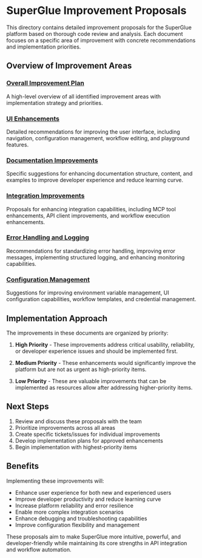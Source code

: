 # SuperGlue Improvement Proposals

This directory contains detailed improvement proposals for the SuperGlue platform based on thorough code review and analysis. Each document focuses on a specific area of improvement with concrete recommendations and implementation priorities.

## Overview of Improvement Areas

### [Overall Improvement Plan](./improvement-plan.md)
A high-level overview of all identified improvement areas with implementation strategy and priorities.

### [UI Enhancements](./ui-enhancements.md)
Detailed recommendations for improving the user interface, including navigation, configuration management, workflow editing, and playground features.

### [Documentation Improvements](./documentation-improvements.md)
Specific suggestions for enhancing documentation structure, content, and examples to improve developer experience and reduce learning curve.

### [Integration Improvements](./integration-improvements.md) 
Proposals for enhancing integration capabilities, including MCP tool enhancements, API client improvements, and workflow execution enhancements.

### [Error Handling and Logging](./error-handling-logging.md)
Recommendations for standardizing error handling, improving error messages, implementing structured logging, and enhancing monitoring capabilities.

### [Configuration Management](./configuration-management.md)
Suggestions for improving environment variable management, UI configuration capabilities, workflow templates, and credential management.

## Implementation Approach

The improvements in these documents are organized by priority:

1. **High Priority** - These improvements address critical usability, reliability, or developer experience issues and should be implemented first.

2. **Medium Priority** - These enhancements would significantly improve the platform but are not as urgent as high-priority items.

3. **Low Priority** - These are valuable improvements that can be implemented as resources allow after addressing higher-priority items.

## Next Steps

1. Review and discuss these proposals with the team
2. Prioritize improvements across all areas
3. Create specific tickets/issues for individual improvements
4. Develop implementation plans for approved enhancements
5. Begin implementation with highest-priority items

## Benefits

Implementing these improvements will:

- Enhance user experience for both new and experienced users
- Improve developer productivity and reduce learning curve
- Increase platform reliability and error resilience
- Enable more complex integration scenarios
- Enhance debugging and troubleshooting capabilities
- Improve configuration flexibility and management

These proposals aim to make SuperGlue more intuitive, powerful, and developer-friendly while maintaining its core strengths in API integration and workflow automation.